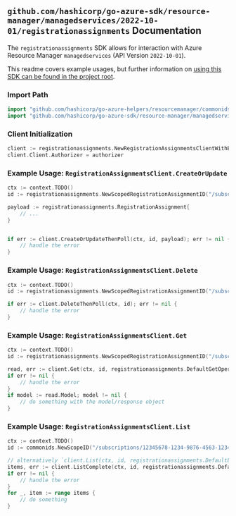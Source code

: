 
## `github.com/hashicorp/go-azure-sdk/resource-manager/managedservices/2022-10-01/registrationassignments` Documentation

The `registrationassignments` SDK allows for interaction with Azure Resource Manager `managedservices` (API Version `2022-10-01`).

This readme covers example usages, but further information on [using this SDK can be found in the project root](https://github.com/hashicorp/go-azure-sdk/tree/main/docs).

### Import Path

```go
import "github.com/hashicorp/go-azure-helpers/resourcemanager/commonids"
import "github.com/hashicorp/go-azure-sdk/resource-manager/managedservices/2022-10-01/registrationassignments"
```


### Client Initialization

```go
client := registrationassignments.NewRegistrationAssignmentsClientWithBaseURI("https://management.azure.com")
client.Client.Authorizer = authorizer
```


### Example Usage: `RegistrationAssignmentsClient.CreateOrUpdate`

```go
ctx := context.TODO()
id := registrationassignments.NewScopedRegistrationAssignmentID("/subscriptions/12345678-1234-9876-4563-123456789012/resourceGroups/some-resource-group", "registrationAssignmentIdValue")

payload := registrationassignments.RegistrationAssignment{
	// ...
}


if err := client.CreateOrUpdateThenPoll(ctx, id, payload); err != nil {
	// handle the error
}
```


### Example Usage: `RegistrationAssignmentsClient.Delete`

```go
ctx := context.TODO()
id := registrationassignments.NewScopedRegistrationAssignmentID("/subscriptions/12345678-1234-9876-4563-123456789012/resourceGroups/some-resource-group", "registrationAssignmentIdValue")

if err := client.DeleteThenPoll(ctx, id); err != nil {
	// handle the error
}
```


### Example Usage: `RegistrationAssignmentsClient.Get`

```go
ctx := context.TODO()
id := registrationassignments.NewScopedRegistrationAssignmentID("/subscriptions/12345678-1234-9876-4563-123456789012/resourceGroups/some-resource-group", "registrationAssignmentIdValue")

read, err := client.Get(ctx, id, registrationassignments.DefaultGetOperationOptions())
if err != nil {
	// handle the error
}
if model := read.Model; model != nil {
	// do something with the model/response object
}
```


### Example Usage: `RegistrationAssignmentsClient.List`

```go
ctx := context.TODO()
id := commonids.NewScopeID("/subscriptions/12345678-1234-9876-4563-123456789012/resourceGroups/some-resource-group")

// alternatively `client.List(ctx, id, registrationassignments.DefaultListOperationOptions())` can be used to do batched pagination
items, err := client.ListComplete(ctx, id, registrationassignments.DefaultListOperationOptions())
if err != nil {
	// handle the error
}
for _, item := range items {
	// do something
}
```
